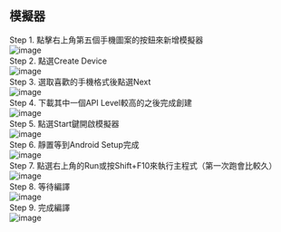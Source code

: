 ## 模擬器
Step 1. 點擊右上角第五個手機圖案的按鈕來新增模擬器<br>
![image](https://user-images.githubusercontent.com/86581722/215350886-55dcaa05-7fe3-4f89-9d7d-4e925488d815.png)<br>
Step 2. 點選Create Device<br>
![image](https://user-images.githubusercontent.com/86581722/215350975-624623c7-ff21-4e3b-afb9-eff1c41d02b8.png)<br>
Step 3. 選取喜歡的手機格式後點選Next<br>
![image](https://user-images.githubusercontent.com/86581722/215351018-2bccdb49-dad6-4a66-bf71-93e5c24cf253.png)<br>
Step 4. 下載其中一個API Level較高的之後完成創建<br>
![image](https://user-images.githubusercontent.com/86581722/215351039-94b2eb3a-315a-4f73-966a-9e4773c53fac.png)<br>
Step 5. 點選Start鍵開啟模擬器<br>
![image](https://user-images.githubusercontent.com/86581722/215351281-36c16162-9ec5-4487-9218-58e7157cd1b9.png)<br>
Step 6. 靜置等到Android Setup完成<br>
![image](https://user-images.githubusercontent.com/86581722/215351143-3cbb0e76-92d2-4333-929d-3ed47f640a1a.png)<br>
Step 7. 點選右上角的Run或按Shift+F10來執行主程式（第一次跑會比較久）<br>
![image](https://user-images.githubusercontent.com/86581722/215351218-0becef5f-a0f1-4cc2-bbf8-5176128ddd2e.png)<br>
Step 8. 等待編譯<br>
![image](https://user-images.githubusercontent.com/86581722/215351346-48525032-f846-41ee-9d55-23331c0ff410.png)<br>
Step 9. 完成編譯<br>
![image](https://user-images.githubusercontent.com/86581722/215351122-919b4b41-201f-45cb-9d7b-6ee8bb3fd2a7.png)


